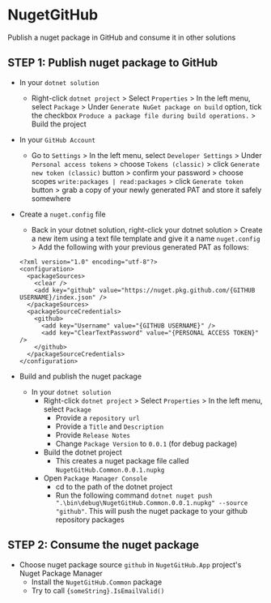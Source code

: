 # NugetGitHub
Publish a nuget package in GitHub and consume it in other solutions

## STEP 1: Publish nuget package to GitHub
- In your `dotnet solution`
  - Right-click `dotnet project` > Select `Properties` > In the left menu, select `Package` > Under `Generate NuGet package on build` option, tick the checkbox `Produce a package file during build operations.` > Build the project
- In your `GitHub Account`
  - Go to `Settings` > In the left menu, select `Developer Settings` > Under `Personal access tokens` > choose `Tokens (classic)` > click `Generate new token (classic)` button > confirm your password > choose scopes `write:packages | read:packages` > click `Generate token` button > grab a copy of your newly generated PAT and store it safely somewhere
- Create a `nuget.config` file
  - Back in your dotnet solution, right-click your dotnet solution > Create a new item using a text file template and give it a name `nuget.config` > Add the following with your previous generated PAT as follows:
  ```
  <?xml version="1.0" encoding="utf-8"?>
  <configuration>
    <packageSources>
      <clear />
      <add key="github" value="https://nuget.pkg.github.com/{GITHUB USERNAME}/index.json" />
    </packageSources>
    <packageSourceCredentials>
      <github>
        <add key="Username" value="{GITHUB USERNAME}" />
        <add key="ClearTextPassword" value="{PERSONAL ACCESS TOKEN}" />
      </github>
    </packageSourceCredentials>
  </configuration>
  ``` 

- Build and publish the nuget package
  - In your `dotnet solution`
    - Right-click `dotnet project` > Select `Properties` > In the left menu, select `Package`
      - Provide a `repository url`
      - Provide a `Title` and `Description`
      - Provide `Release Notes`
      - Change `Package Version` to `0.0.1` (for debug package)
    - Build the dotnet project
      - This creates a nuget package file called `NugetGitHub.Common.0.0.1.nupkg`
    - Open `Package Manager Console`
      - cd to the path of the dotnet project
      - Run the following command `dotnet nuget push ".\bin\debug\NugetGitHub.Common.0.0.1.nupkg" --source "github"`. This will push the nuget package to your github repository packages

## STEP 2: Consume the nuget package
- Choose nuget package source `github` in `NugetGitHub.App` project's Nuget Package Manager
  - Install the `NugetGitHub.Common` package
  - Try to call `{someString}.IsEmailValid()`

